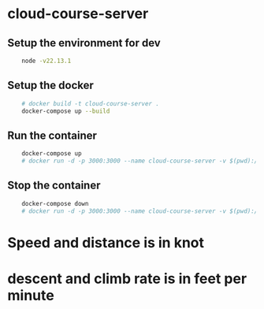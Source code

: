 # cloud-course-server

## Setup the environment for dev

```bash
    node -v22.13.1
```

## Setup the docker

```bash
    # docker build -t cloud-course-server .
    docker-compose up --build
```

## Run the container

```bash
    docker-compose up
    # docker run -d -p 3000:3000 --name cloud-course-server -v $(pwd):/app cloud-course-server
```

## Stop the container

```bash
    docker-compose down
    # docker run -d -p 3000:3000 --name cloud-course-server -v $(pwd):/app cloud-course-server
```

# Speed and distance is in knot
# descent and climb rate is in feet per minute